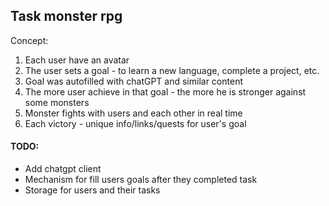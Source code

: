 ## Task monster rpg

Concept:

1. Each user have an avatar
2. The user sets a goal - to learn a new language, complete a project, etc.
3. Goal was autofilled with chatGPT and similar content
4. The more user achieve in that goal - the more he is stronger against some monsters
5. Monster fights with users and each other in real time
6. Each victory - unique info/links/quests for user's goal

#### TODO:
- Add chatgpt client
- Mechanism for fill users goals after they completed task
- Storage for users and their tasks
